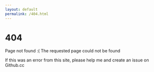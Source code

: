 ```yaml
---
layout: default
permalink: /404.html
---
```


# 404

Page not found :(
The requested page could not be found

If this was an error from this site, please help me and create an issue on Github.cc
